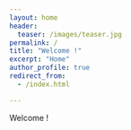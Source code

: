 ```yaml
---
layout: home
header: 
  teaser: /images/teaser.jpg
permalink: /
title: "Welcome !"
excerpt: "Home"
author_profile: true
redirect_from: 
  - /index.html

---
```



Welcome !
